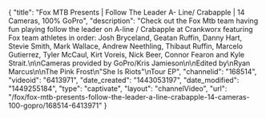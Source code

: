{
    "title": "Fox MTB Presents | Follow The Leader A- Line\/ Crabapple | 14 Cameras, 100% GoPro",
    "description": "Check out the Fox Mtb team having fun playing follow the leader on A-line \/ Crabapple at Crankworx featuring Fox team athletes in order: Josh Bryceland, Geatan Ruffin, Danny Hart, Stevie Smith, Mark Wallace, Andrew Neethling, Thibaut Ruffin, Marcelo Gutierrez, Tyler McCaul, Kirt Voreis, Nick Beer, Connor Fearon and Kyle Strait.\n\nCameras provided by GoPro\/Kris Jamieson\n\nEdited by\nRyan Marcus\n\nThe Pink Frost\n\"She Is Riots\"\nTour EP",
    "channelid": "168514",
    "videoid": "6413971",
    "date_created": "1443053197",
    "date_modified": "1449255184",
    "type": "captivate",
    "layout": "channelVideo",
    "url": "\/fox\/fox-mtb-presents-follow-the-leader-a-line-crabapple-14-cameras-100-gopro\/168514-6413971"
}